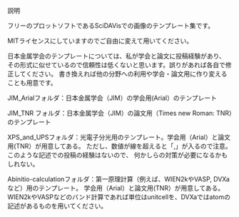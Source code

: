 説明

フリーのプロットソフトであるSciDAVisでの画像のテンプレート集です。

MITライセンスにしていますのでご自由に変えて用いてください。

日本金属学会のテンプレートについては、私が学会と論文に投稿経験があり、
その形式に似せているので信頼性は低くないと思います。誤りがあれば各自で修正してください。
書き換えれば他の分野への利用や学会・論文用に作り変えることも用意です。

JIM_Arialフォルダ：日本金属学会（JIM）の学会用(Arial）のテンプレート

JIM_TNR フォルダ：日本金属学会（JIM）の論文用（Times new Roman: TNR）のテンプレート

XPS_and_UPSフォルダ：光電子分光用のテンプレート。学会用（Arial）と論文用(TNR）が用意してある。
ただし、数値が線を超えると「,」が入るので注意。このような記述での投稿の経験はないので、
何かしらの対策が必要になるかもしれない。

Abinitio-calculationフォルダ：第一原理計算（例えば、WIEN2kやVASP, DVXaなど）用のテンプレート。
学会用（Arial）と論文用(TNR）が用意してある。
WIEN2kやVASPなどのバンド計算であれば単位はunitcellを、DVXaではatomの記述があるものを用いてください。
